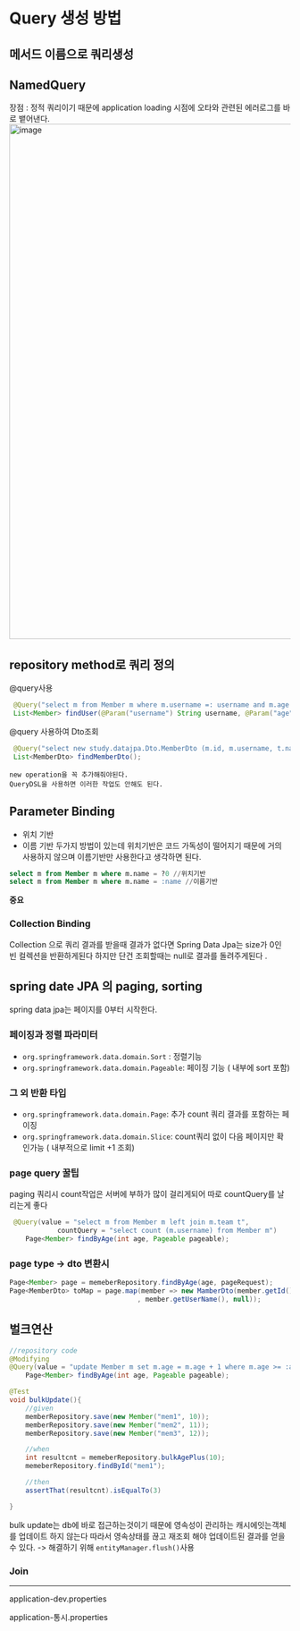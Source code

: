 # Query 생성 방법
## 메서드 이름으로 쿼리생성
## NamedQuery 
장점 : 정적 쿼리이기 때문에 application loading 시점에 오타와 관련된 에러로그를 바로 뱉어낸다.
<img width="921" alt="image" src="https://user-images.githubusercontent.com/43670838/179380468-669b8620-a7d1-43c7-8a63-e5160dedcf13.png">

## repository method로 쿼리 정의
   @query사용
   ```java
    @Query("select m from Member m where m.username =: username and m.age = :age")
    List<Member> findUser(@Param("username") String username, @Param("age") int age);
   ```

   @query 사용하여 Dto조회
   ```java
    @Query("select new study.datajpa.Dto.MemberDto (m.id, m.username, t.name) from Member m join m.team t")
    List<MemberDto> findMemberDto();
```
    new operation을 꼭 추가해줘야된다. 
    QueryDSL을 사용하면 이러한 작업도 안해도 된다.


## Parameter Binding
- 위치 기반
- 이름 기반
두가지 방법이 있는데 위치기반은 코드 가독성이 떨어지기 때문에 거의 사용하지 않으며 이름기반만 사용한다고 생각하면 된다. 
```sql
select m from Member m where m.name = ?0 //위치기반
select m from Member m where m.name = :name //이름기반
```
**중요**
### Collection Binding
Collection 으로 쿼리 결과를 받을때 결과가 없다면 Spring Data Jpa는 size가 0인 빈 컬렉션을 반환하게된다
하지만 단건 조회할때는 null로 결과를 돌려주게된다 .


## spring date JPA 의 paging, sorting
spring data jpa는 페이지를 0부터 시작한다.

### 페이징과 정렬 파라미터
- `org.springframework.data.domain.Sort` : 정렬기능 
- `org.springframework.data.domain.Pageable`: 페이징 기능 ( 내부에 sort 포함)

### 그 외 반환 타입
- `org.springframework.data.domain.Page`: 추가 count 쿼리 결과를 포함하는 페이징
- `org.springframework.data.domain.Slice`: count쿼리 없이 다음 페이지만 확인가능 ( 내부적으로 limit +1 조회)


### page query 꿀팁
paging 쿼리시 count작업은 서버에 부하가 많이 걸리게되어 따로 countQuery를 날리는게 좋다

```java
 @Query(value = "select m from Member m left join m.team t",
            countQuery = "select count (m.username) from Member m")
    Page<Member> findByAge(int age, Pageable pageable);
```

### page type -> dto 변환시
```java
Page<Member> page = memeberRepository.findByAge(age, pageRequest);
Page<MemberDto> toMap = page.map(member => new MamberDto(member.getId()
                                , member.getUserName(), null));
```

## 벌크연산
```java
//repository code
@Modifying
@Query(value = "update Member m set m.age = m.age + 1 where m.age >= :age ")
    Page<Member> findByAge(int age, Pageable pageable);

```
```java
@Test
void bulkUpdate(){
    //given
    memberRepository.save(new Member("mem1", 10));
    memberRepository.save(new Member("mem2", 11));
    memberRepository.save(new Member("mem3", 12));

    //when
    int resultcnt = memeberRepository.bulkAgePlus(10);
    memeberRepository.findById("mem1");

    //then
    assertThat(resultcnt).isEqualTo(3)

}
```
bulk update는 db에 바로 접근하는것이기 때문에 영속성이 관리하는 캐시에잇는객체를 업데이트 하지 않는다 
따라서 영속상태를 끊고 재조회 해야 업데이트된 결과를 얻을 수 있다.
-> 해결하기 위해 `entityManager.flush()`사용

### Join


-----


application-dev.properties

application-통시.properties 
